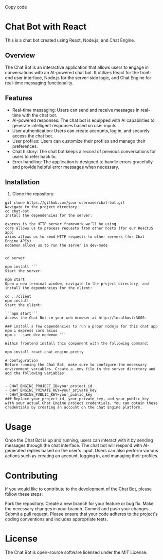 Copy code
# Chat Bot with React 

This is a chat bot created using React, Node.js, and Chat Engine.

## Overview

The Chat Bot is an interactive application that allows users to engage in conversations with an AI-powered chat bot. It utilizes React for the front-end user interface, Node.js for the server-side logic, and Chat Engine for real-time messaging functionality.

## Features

- Real-time messaging: Users can send and receive messages in real-time with the chat bot.
- AI-powered responses: The chat bot is equipped with AI capabilities to generate intelligent responses based on user inputs.
- User authentication: Users can create accounts, log in, and securely access the chat bot.
- User profiles: Users can customize their profiles and manage their preferences.
- Chat history: The chat bot keeps a record of previous conversations for users to refer back to.
- Error handling: The application is designed to handle errors gracefully and provide helpful error messages when necessary.

## Installation


1. Clone the repository:
```
git clone https://github.com/your-username/chat-bot.git
Navigate to the project directory:
cd chat-bot
Install the dependencies for the server:

express is the HTTP server framework we’ll be using
cors allows us to process requests from other hosts (for our ReactJS app)
axios allows us to send HTTP requests to other servers (for Chat Engine APIs)
nodemon allows us to run the server in dev-mode


cd server

npm install ```
Start the server:

npm start
Open a new terminal window, navigate to the project directory, and install the dependencies for the client:

cd ../client
npm install
Start the client:

```npm start```
Access the Chat Bot in your web browser at http://localhost:3000.

### install a few dependencies to run a propr nodejs for this chat app
npm i express cors axios
npm i --save-dev nodemon ```

Within frontend install this component with the following command:

npm install react-chat-engine-pretty

# Configuration
Before running the Chat Bot, make sure to configure the necessary environment variables. Create a .env file in the server directory and add the following variables:


- CHAT_ENGINE_PROJECT_ID=your_project_id
- CHAT_ENGINE_PRIVATE_KEY=your_private_key
- CHAT_ENGINE_PUBLIC_KEY=your_public_key
### Replace your_project_id, your_private_key, and your_public_key with your actual Chat Engine project credentials. You can obtain these credentials by creating an account on the Chat Engine platform.
```
# Usage
Once the Chat Bot is up and running, users can interact with it by sending messages through the chat interface. The chat bot will respond with AI-generated replies based on the user's input. Users can also perform various actions such as creating an account, logging in, and managing their profiles.

# Contributing
If you would like to contribute to the development of the Chat Bot, please follow these steps:

Fork the repository.
Create a new branch for your feature or bug fix.
Make the necessary changes in your branch.
Commit and push your changes.
Submit a pull request.
Please ensure that your code adheres to the project's coding conventions and includes appropriate tests.

# License
The Chat Bot is open-source software licensed under the MIT License.



